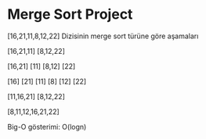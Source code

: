 # Merge Sort Project
[16,21,11,8,12,22] Dizisinin merge sort türüne göre aşamaları

[16,21,11] [8,12,22]

[16,21] [11] [8,12] [22]

[16] [21] [11] [8] [12] [22]

[11,16,21] [8,12,22]

[8,11,12,16,21,22]

Big-O gösterimi: O(logn)
